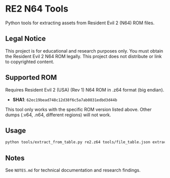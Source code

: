 # RE2 N64 Tools

Python tools for extracting assets from Resident Evil 2 (N64) ROM files.

## Legal Notice

This project is for educational and research purposes only. You must obtain the Resident Evil 2 N64 ROM legally. This project does not distribute or link to copyrighted content.

## Supported ROM

Requires Resident Evil 2 (USA) (Rev 1) N64 ROM in .z64 format (big endian).

- **SHA1**: `62ec19bead748c12d38f6c5a7ab0831edbd3d44b`

This tool only works with the specific ROM version listed above. Other dumps (.v64, .n64, different regions) will not work.

## Usage

```bash
python tools/extract_from_table.py re2.z64 tools/file_table.json extracted_assets
```

## Notes

See `NOTES.md` for technical documentation and research findings.